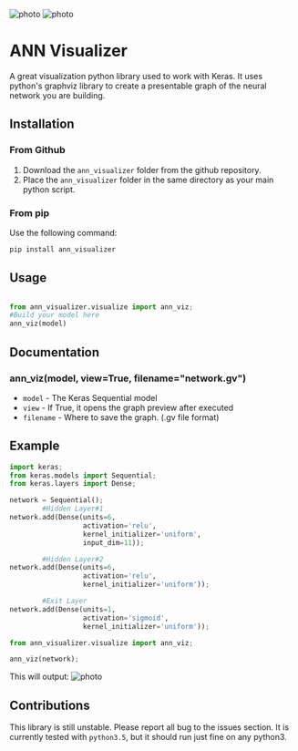 ![photo](https://i.imgur.com/DrZJOzy.png)
![photo](https://i.imgur.com/EHIoNoR.png)

# ANN Visualizer
A great visualization python library used to work with Keras. It uses python's graphviz library to create a presentable graph of the neural network you are building.

## Installation
### From Github
1. Download the `ann_visualizer` folder from the github repository.
2. Place the `ann_visualizer` folder in the same directory as your main python script.

### From pip
Use the following command:

```bash
pip install ann_visualizer
```

## Usage

```python

from ann_visualizer.visualize import ann_viz;
#Build your model here
ann_viz(model)
```

## Documentation

### ann_viz(model, view=True, filename="network.gv")
* `model` - The Keras Sequential model
* `view` - If True, it opens the graph preview after executed
* `filename` - Where to save the graph. (.gv file format)

## Example
```python
import keras;
from keras.models import Sequential;
from keras.layers import Dense;

network = Sequential();
        #Hidden Layer#1
network.add(Dense(units=6,
                  activation='relu',
                  kernel_initializer='uniform',
                  input_dim=11));

        #Hidden Layer#2
network.add(Dense(units=6,
                  activation='relu',
                  kernel_initializer='uniform'));

        #Exit Layer
network.add(Dense(units=1,
                  activation='sigmoid',
                  kernel_initializer='uniform'));

from ann_visualizer.visualize import ann_viz;

ann_viz(network);
```

This will output:
![photo](https://i.imgur.com/ngThGlk.png)

## Contributions
This library is still unstable. Please report all bug to the issues section. It is currently tested with `python3.5`, but it should run just fine on any python3.
